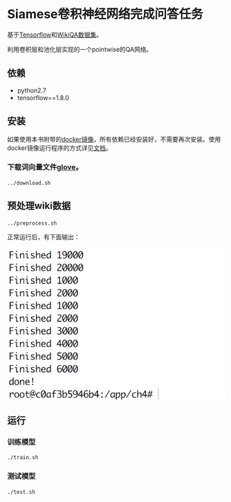 # Siamese卷积神经网络完成问答任务

基于[Tensorflow](https://www.tensorflow.org/)和[WikiQA数据集](https://aclweb.org/anthology/D15-1237)。

利用卷积层和池化层实现的一个pointwise的QA网络。

## 依赖

* python2.7
* tensorflow==1.8.0

## 安装

如果使用本书附带的[docker镜像](https://hub.docker.com/r/chatopera/qna-book/)，所有依赖已经安装好，不需要再次安装。使用docker镜像运行程序的方式详见[文档](https://github.com/l11x0m7/book-of-qna-code/blob/master/README.md)。

### 下载词向量文件[glove](../download.sh)。

```
../download.sh
```

## 预处理wiki数据

```
../preprocess.sh

```

正常运行后，有下面输出：

<img src="../assets/1.png" width="800">

## 运行

### 训练模型

```
./train.sh
```

### 测试模型

```
./test.sh
```
